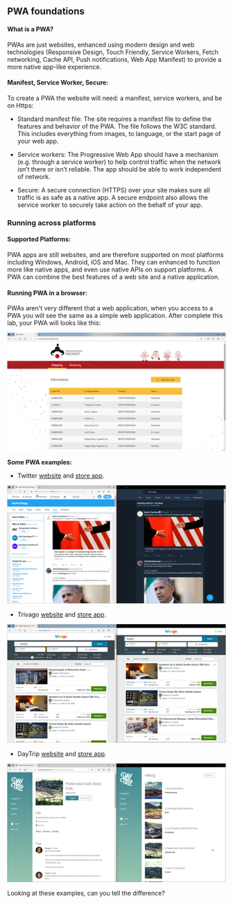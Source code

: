 ## PWA foundations

#### What is a PWA?

PWAs are just websites, enhanced using modern design and web technologies (Responsive Design, Touch Friendly, Service Workers, Fetch networking, Cache API, Push notifications, Web App Manifest) to provide a more native app-like experience.

#### Manifest, Service Worker, Secure:
To create a PWA the website will need: a manifest, service workers, and be on Https:

   + Standard manifest file: The site requires a manifest file to define the features and behavior of the PWA. The file follows the W3C standard. This includes everything from images, to language, or the start page of your web app.

   + Service workers: The Progressive Web App should have a mechanism (e.g. through a service worker) to help control traffic when the network isn’t there or isn’t reliable. The app should be able to work independent of network.

   + Secure: A secure connection (HTTPS) over your site makes sure all traffic is as safe as a native app. A secure endpoint also allows the service worker to securely take action on the behalf of your app.

### Running across platforms

#### Supported Platforms:

PWA apps are still websites, and are therefore supported on most platforms including Windows, Android, iOS and Mac. They can enhanced to function more like native apps, and even use native APIs on support platforms. A PWA can combine the best features of a web site and a native application.

#### Running PWA in a browser:

PWAs aren't very different that a web application, when you access to a PWA you will see the same as a simple web application.
After complete this lab, your PWA will looks like this:

![](../media/Picture1.jpg)

**Some PWA examples:**

+ Twitter [website](https://twitter.com)  and [store app](https://www.microsoft.com/store/p/twitter/9wzdncrfj140).

![Twitter: website on left and application on right](../media/Picture2.jpg)

+ Trivago [website](https://www.trivago.es/) and [store app](https://www.microsoft.com/store/p/trivago/9nv9sdq842gq).

![Trivago: website on left and application on right](../media/Picture3.jpg)

+ DayTrip [website](https://www.godaytrip.com/) and [store app](https://www.microsoft.com/store/p/daytrip/9nfdsvs69k6m).

![DayTrip: website on left and application on right](../media/Picture4.jpg)

Looking at these examples, can you tell the difference?
